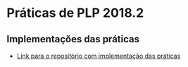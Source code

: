 # Práticas de PLP 2018.2

## Implementações das práticas

- [Link para o repositório com implementação das práticas](https://github.com/OpenDevUFCG/Tamburetei)